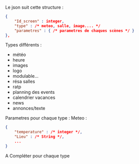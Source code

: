 Le json suit cette structure : 
```json
{
	"Id_screen" : integer,
	"type" : /* meteo, salle, image.... */
	"parametres" : { /* parametres de chaques scènes */ }
},  
```

Types différents : 
 * météo
 * heure
 * images
 * logo
 * modulable...
 * résa salles
 * ratp
 * planning des events
 * calendrier vacances
 * news
 * annonces/texte


Parametres pour chaque type : 
Meteo : 
```json
{
	"temperature" : /* integer */,
	"Lieu" : /* String */,
	...
}	
```
A Compléter pour chaque type

